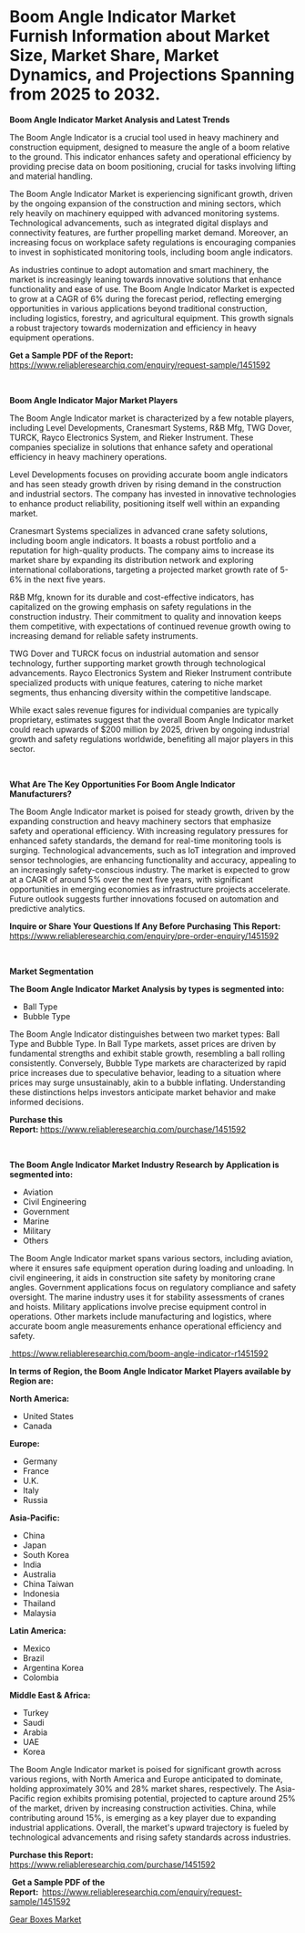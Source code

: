 <p><h1>Boom Angle Indicator Market Furnish Information about Market Size, Market Share, Market Dynamics, and Projections Spanning from 2025 to 2032.</h1></p><p><strong>Boom Angle Indicator Market Analysis and Latest Trends</strong></p>
<p><p>The Boom Angle Indicator is a crucial tool used in heavy machinery and construction equipment, designed to measure the angle of a boom relative to the ground. This indicator enhances safety and operational efficiency by providing precise data on boom positioning, crucial for tasks involving lifting and material handling.</p><p>The Boom Angle Indicator Market is experiencing significant growth, driven by the ongoing expansion of the construction and mining sectors, which rely heavily on machinery equipped with advanced monitoring systems. Technological advancements, such as integrated digital displays and connectivity features, are further propelling market demand. Moreover, an increasing focus on workplace safety regulations is encouraging companies to invest in sophisticated monitoring tools, including boom angle indicators.</p><p>As industries continue to adopt automation and smart machinery, the market is increasingly leaning towards innovative solutions that enhance functionality and ease of use. The Boom Angle Indicator Market is expected to grow at a CAGR of 6% during the forecast period, reflecting emerging opportunities in various applications beyond traditional construction, including logistics, forestry, and agricultural equipment. This growth signals a robust trajectory towards modernization and efficiency in heavy equipment operations.</p></p>
<p><strong>Get a Sample PDF of the Report:&nbsp;</strong> <a href="https://www.reliableresearchiq.com/enquiry/request-sample/1451592?utm_campaign=2739&utm_medium=2&utm_source=Github&utm_content=ia&utm_term=09042025&utm_id=boom-angle-indicator">https://www.reliableresearchiq.com/enquiry/request-sample/1451592</a></p>
<p>&nbsp;</p>
<p><strong>Boom Angle Indicator Major Market Players</strong></p>
<p><p>The Boom Angle Indicator market is characterized by a few notable players, including Level Developments, Cranesmart Systems, R&B Mfg, TWG Dover, TURCK, Rayco Electronics System, and Rieker Instrument. These companies specialize in solutions that enhance safety and operational efficiency in heavy machinery operations.</p><p>Level Developments focuses on providing accurate boom angle indicators and has seen steady growth driven by rising demand in the construction and industrial sectors. The company has invested in innovative technologies to enhance product reliability, positioning itself well within an expanding market.</p><p>Cranesmart Systems specializes in advanced crane safety solutions, including boom angle indicators. It boasts a robust portfolio and a reputation for high-quality products. The company aims to increase its market share by expanding its distribution network and exploring international collaborations, targeting a projected market growth rate of 5-6% in the next five years.</p><p>R&B Mfg, known for its durable and cost-effective indicators, has capitalized on the growing emphasis on safety regulations in the construction industry. Their commitment to quality and innovation keeps them competitive, with expectations of continued revenue growth owing to increasing demand for reliable safety instruments.</p><p>TWG Dover and TURCK focus on industrial automation and sensor technology, further supporting market growth through technological advancements. Rayco Electronics System and Rieker Instrument contribute specialized products with unique features, catering to niche market segments, thus enhancing diversity within the competitive landscape.</p><p>While exact sales revenue figures for individual companies are typically proprietary, estimates suggest that the overall Boom Angle Indicator market could reach upwards of $200 million by 2025, driven by ongoing industrial growth and safety regulations worldwide, benefiting all major players in this sector.</p></p>
<p>&nbsp;</p>
<p><strong>What Are The Key Opportunities For Boom Angle Indicator Manufacturers?</strong></p>
<p><p>The Boom Angle Indicator market is poised for steady growth, driven by the expanding construction and heavy machinery sectors that emphasize safety and operational efficiency. With increasing regulatory pressures for enhanced safety standards, the demand for real-time monitoring tools is surging. Technological advancements, such as IoT integration and improved sensor technologies, are enhancing functionality and accuracy, appealing to an increasingly safety-conscious industry. The market is expected to grow at a CAGR of around 5% over the next five years, with significant opportunities in emerging economies as infrastructure projects accelerate. Future outlook suggests further innovations focused on automation and predictive analytics.</p></p>
<p><strong>Inquire or Share Your Questions If Any Before Purchasing This Report:</strong> <a href="https://www.reliableresearchiq.com/enquiry/pre-order-enquiry/1451592?utm_campaign=2739&utm_medium=2&utm_source=Github&utm_content=ia&utm_term=09042025&utm_id=boom-angle-indicator">https://www.reliableresearchiq.com/enquiry/pre-order-enquiry/1451592</a></p>
<p>&nbsp;</p>
<p><strong>Market Segmentation</strong></p>
<p><strong>The Boom Angle Indicator Market Analysis by types is segmented into:</strong></p>
<p><ul><li>Ball Type</li><li>Bubble Type</li></ul></p>
<p><p>The Boom Angle Indicator distinguishes between two market types: Ball Type and Bubble Type. In Ball Type markets, asset prices are driven by fundamental strengths and exhibit stable growth, resembling a ball rolling consistently. Conversely, Bubble Type markets are characterized by rapid price increases due to speculative behavior, leading to a situation where prices may surge unsustainably, akin to a bubble inflating. Understanding these distinctions helps investors anticipate market behavior and make informed decisions.</p></p>
<p><strong>Purchase this Report:&nbsp;</strong><a href="https://www.reliableresearchiq.com/purchase/1451592?utm_campaign=2739&utm_medium=2&utm_source=Github&utm_content=ia&utm_term=09042025&utm_id=boom-angle-indicator">https://www.reliableresearchiq.com/purchase/1451592</a></p>
<p>&nbsp;</p>
<p><strong>The Boom Angle Indicator Market Industry Research by Application is segmented into:</strong></p>
<p><ul><li>Aviation</li><li>Civil Engineering</li><li>Government</li><li>Marine</li><li>Military</li><li>Others</li></ul></p>
<p><p>The Boom Angle Indicator market spans various sectors, including aviation, where it ensures safe equipment operation during loading and unloading. In civil engineering, it aids in construction site safety by monitoring crane angles. Government applications focus on regulatory compliance and safety oversight. The marine industry uses it for stability assessments of cranes and hoists. Military applications involve precise equipment control in operations. Other markets include manufacturing and logistics, where accurate boom angle measurements enhance operational efficiency and safety.</p></p>
<p><a href="https://www.reliableresearchiq.com/boom-angle-indicator-r1451592?utm_campaign=2739&utm_medium=2&utm_source=Github&utm_content=ia&utm_term=09042025&utm_id=boom-angle-indicator">&nbsp;https://www.reliableresearchiq.com/boom-angle-indicator-r1451592</a></p>
<p><strong>In terms of Region, the Boom Angle Indicator Market Players available by Region are:</strong></p>
<p>
    <p> <strong> North America: </strong>
        <ul>
            <li>United States</li>
            <li>Canada</li>
        </ul>
        </p> 
    <p> <strong> Europe: </strong>
        <ul>
            <li>Germany</li>
            <li>France</li>
            <li>U.K.</li>
            <li>Italy</li>
            <li>Russia</li>
        </ul>
        </p> 
    <p> <strong> Asia-Pacific: </strong>
        <ul>
            <li>China</li>
            <li>Japan</li>
            <li>South Korea</li>
            <li>India</li>
            <li>Australia</li>
            <li>China Taiwan</li>
            <li>Indonesia</li>
            <li>Thailand</li>
            <li>Malaysia</li>
        </ul>
        </p> 
    <p> <strong> Latin America: </strong>
        <ul>
            <li>Mexico</li>
            <li>Brazil</li>
            <li>Argentina Korea</li>
            <li>Colombia</li>
        </ul>
        </p> 
    <p> <strong> Middle East & Africa: </strong>
        <ul>
            <li>Turkey</li>
            <li>Saudi</li>
            <li>Arabia</li>
            <li>UAE</li>
            <li>Korea</li>
        </ul>
    </p>
    </p>
<p><p>The Boom Angle Indicator market is poised for significant growth across various regions, with North America and Europe anticipated to dominate, holding approximately 30% and 28% market shares, respectively. The Asia-Pacific region exhibits promising potential, projected to capture around 25% of the market, driven by increasing construction activities. China, while contributing around 15%, is emerging as a key player due to expanding industrial applications. Overall, the market's upward trajectory is fueled by technological advancements and rising safety standards across industries.</p></p>
<p><strong>Purchase this Report: </strong><a href="https://www.reliableresearchiq.com/purchase/1451592?utm_campaign=2739&utm_medium=2&utm_source=Github&utm_content=ia&utm_term=09042025&utm_id=boom-angle-indicator">https://www.reliableresearchiq.com/purchase/1451592</a></p>
<p>&nbsp;<strong>Get a Sample PDF of the Report:&nbsp;&nbsp;</strong><a href="https://www.reliableresearchiq.com/enquiry/request-sample/1451592?utm_campaign=2739&utm_medium=2&utm_source=Github&utm_content=ia&utm_term=09042025&utm_id=boom-angle-indicator">https://www.reliableresearchiq.com/enquiry/request-sample/1451592</a></p>
<p><strong></strong></p>
<p><p><a href="https://github.com/stephaniwo144/Market-Research-Report-List-1/blob/main/gear-boxes-market.md?utm_campaign=2739&utm_medium=2&utm_source=Github&utm_content=ia&utm_term=09042025&utm_id=boom-angle-indicator">Gear Boxes Market</a></p></p>